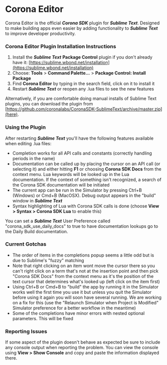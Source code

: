 Corona Editor
=============

Corona Editor is the official ***Corona SDK*** plugin for ***Sublime Text***.  Designed to make building apps even easier by adding functionality to ***Sublime Text*** to improve developer productivity.

### Corona Editor Plugin Installation Instructions

1. Install the ***Sublime Text*** **Package Control** plugin if you don't already have it: [https://sublime.wbond.net/installation](https://sublime.wbond.net/installation)
1. Choose: **Tools** > **Command Palette...** > **Package Control: Install Package**
1. Find **Corona Editor** by typing in the search field, click on it to install it
1. Restart ***Sublime Text*** or reopen any .lua files to see the new features

Alternatively, if you are comfortable doing manual installs of Sublime Text plugins, you can download the plugin from [https://github.com/coronalabs/CoronaSDK-SublimeText/archive/master.zip](here).

### Using the Plugin

After restarting ***Sublime Text*** you'll have the following features available when editing .lua files:

 * Completion works for all API calls and constants (correctly handling periods in the name)
 * Documentation can be called up by placing the cursor on an API call (or selecting it) and either hitting **F1** or choosing **Corona SDK Docs** from the context menu.  Lua keywords will be looked up in the Lua documentation.  If the context of something isn't recognized, a search of the Corona SDK documentation will be initiated
 * The current app can be run in the Simulator by pressing Ctrl+B (Windows) or Cmd+B (MacOSX).  Debug output appears in the "build" window in ***Sublime Text***
 * Syntax highlighting of Lua with Corona SDK calls is done (choose **View > Syntax > Corona SDK Lua** to enable this)

You can set a ***Sublime Text*** User Preference called "corona\_sdk\_use\_daily\_docs" to true to have documentation lookups go to the Daily Build documentation.

### Current Gotchas

 * The order of items in the completions popup seems a little odd but is due to Sublime's "fuzzy" matching
 * Note that right clicking on an item wont move the cursor there so you can't right click on a term that's not at the insertion point and then pick "Corona SDK Docs" from the context menu as it's the position of the text cursor that determines what's looked up (left click on the item first)
 * Using Ctrl+B or Cmd+B to "build" the app by running it in the Simulator works well the first time you use it but unless you quit the Simulator before using it again you will soon have several running.  We are working on a fix for this (use the "Relaunch Simulator when Project is Modified" Simulator preference for a better workflow in the meantime)
 * Some of the completions have minor errors with nested optional parameters.  This will be fixed

### Reporting Issues

If some aspect of the plugin doesn't behave as expected be sure to include any console output when reporting the problem.  You can view the console using **View > Show Console** and copy and paste the information displayed there.
